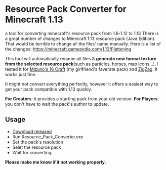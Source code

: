 # Resource Pack Converter for Minecraft 1.13
a tool for converting minecraft's resource pack from 1.8-1.12 to 1.13
There is a great number of changes to Minecraft 1.13 resource pack (Java Edition). That would be terrible to change all the files' name manually.
Here is a list of the changes: https://minecraft.gamepedia.com/1.13/Flattening

This tool will automatically rename all files & **generate new format texture from the selected resource pack**(such as particles, horses, map icons...). I tested it for [Mizuno's 16 Craft](https://www.planetminecraft.com/texture_pack/mizunos-16-craft/) (my girlfriend's faverate pack) and [ZigZag](http://www.jmckiernan.com/), it works just fine.

It might not convert everything perfectly, however it offers a easiest way to get your pack compatible with 1.13 quickly.

**For Creators**: it provides a starting pack from your old version.
**For Players**: you don't have to wait the pack's author to update.

## Usage
- [Download released]()
- Run Resource_Pack_Converter.exe
- Set the pack's resolution
- Selet the resource pack
- Wait for converting

**Please make me know if it not working properly.**
